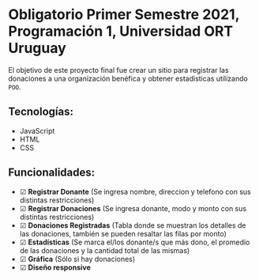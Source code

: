 # Obligatorio Primer Semestre 2021, Programación 1, Universidad ORT Uruguay

El objetivo de este proyecto final fue crear un sitio para registrar las donaciones a una organización benéfica y obtener estadisticas utilizando `POO`.

## Tecnologías:
- JavaScript
- HTML
- CSS

## Funcionalidades:
- &#x2611; **Registrar Donante** (Se ingresa nombre, direccion y telefono con sus distintas restricciones)
- &#x2611; **Registrar Donaciones** (Se ingresa donante, modo y monto con sus distintas restricciones)
- &#x2611; **Donaciones Registradas** (Tabla donde se muestran los detalles de las donaciones, también se pueden resaltar las filas por monto)
- &#x2611; **Estadísticas** (Se marca el/los donante/s que más dono, el promedio de las donaciones y la cantidad total de las mismas)
- &#x2611; **Gráfica** (Sólo si hay donaciones)
- &#x2611; **Diseño responsive**
